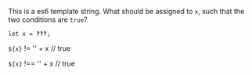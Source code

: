 This is a es6 template string. What should be assigned to `x`, such that the two conditions are `true`?

    let x = ‽‽‽;

   `${x}` !=  '' + x // true

   `${x}` !== '' + x // true
   
